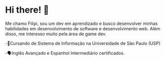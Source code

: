 # Hi there! 👋

Me chamo Filipi, sou um dev em aprendizado e busco desenvolver minhas habilidades em desenvolvimento de software e desenvolvimento web. Além disso, me interesso muito pela área de game dev.

-📓Cursando de Sistema de Informação na Universidade de São Paulo (USP)

-🗣️Inglês Avançado e Espanhol Intermediário certificados.

<!--
**filipi-r/filipi-r** is a ✨ _special_ ✨ repository because its `README.md` (this file) appears on your GitHub profile.

Here are some ideas to get you started:

- 🔭 I’m currently working on ...
- 🌱 I’m currently learning ...
- 👯 I’m looking to collaborate on ...
- 🤔 I’m looking for help with ...
- 💬 Ask me about ...
- 📫 How to reach me: ...
- 😄 Pronouns: ...
- ⚡ Fun fact: ...
-->
